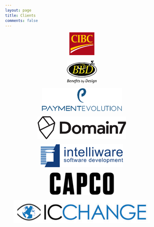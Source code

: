 ```yaml
---
layout: page
title: Clients
comments: false
---
```

<center>
<p><img style="height:75px;box-shadow:none" src="assets/images/cibc.svg"/>
</p>
<p>
<img style="height:75px;box-shadow:none" src="assets/images/bbd.svg"/>
</p>
<p>
<img style="height:75px;box-shadow:none" src="assets/images/paymentevolution.svg"/>
</p>
<p>
<img style="height:75px;box-shadow:none" src="assets/images/domain7.svg"/>
</p>
<p>
<img style="height:75px;box-shadow:none" src="assets/images/intelliware.svg"/>
</p>
<p>
<img style="height:75px;box-shadow:none" src="assets/images/capco.svg"/>
</p>
<p>
<img style="height:75px;box-shadow:none" src="assets/images/icchange.jpg"/>
</p>
</center>